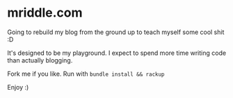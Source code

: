 mriddle.com
====

Going to rebuild my blog from the ground up to teach myself some cool shit :D

It's designed to be my playground. I expect to spend more time writing code than actually blogging.

Fork me if you like. Run with ```bundle install && rackup```

Enjoy :)
